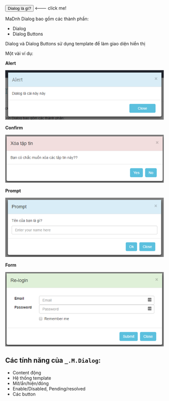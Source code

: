 <button onclick="what_is_dialog()" class="btn btn-success"><i class="fa fa-question"></i> Dialog là gì?</button> <--- click me!
<script>
    function what_is_dialog(){
        _.M.Dialog.alert('Dialog là cái này này');
    }
</script>

MaDnh Dialog bao gồm các thành phần:
- Dialog
- Dialog Buttons

Dialog và Dialog Buttons sử dụng template để làm giao diện hiển thị

Một vài ví dụ:

**Alert**

![Alert](/imgs/dialog_alert.png)

**Confirm**

![Alert](/imgs/dialog_confirm.png)

**Prompt**

![Prompt](/imgs/dialog_prompt.png)

**Form**

![Form](/imgs/dialog_form.png)

## Các tính năng của `_.M.Dialog`:
- Content động
- Hệ thống template
- Mở/ẩn/hiện/đóng
- Enable/Disabled, Pending/resolved
- Các button